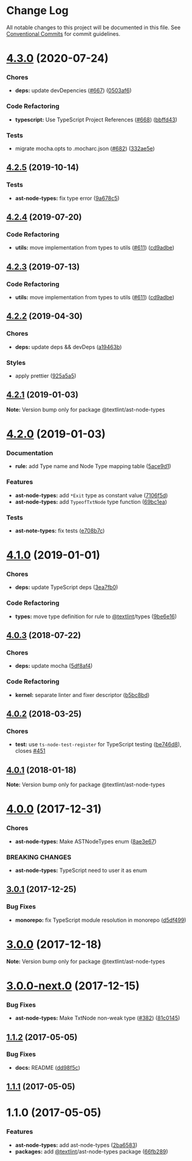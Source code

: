 # Change Log

All notable changes to this project will be documented in this file.
See [Conventional Commits](https://conventionalcommits.org) for commit guidelines.

<a name="4.3.0"></a>
# [4.3.0](https://github.com/textlint/textlint/compare/@textlint/ast-node-types@4.2.5...@textlint/ast-node-types@4.3.0) (2020-07-24)


### Chores

* **deps:** update devDepencies ([#667](https://github.com/textlint/textlint/issues/667)) ([0503af6](https://github.com/textlint/textlint/commit/0503af6))


### Code Refactoring

* **typescript:** Use TypeScript Project References ([#668](https://github.com/textlint/textlint/issues/668)) ([bbffd43](https://github.com/textlint/textlint/commit/bbffd43))


### Tests

* migrate mocha.opts to .mocharc.json ([#682](https://github.com/textlint/textlint/issues/682)) ([332ae5e](https://github.com/textlint/textlint/commit/332ae5e))





<a name="4.2.5"></a>
## [4.2.5](https://github.com/textlint/textlint/compare/@textlint/ast-node-types@4.2.4...@textlint/ast-node-types@4.2.5) (2019-10-14)


### Tests

* **ast-node-types:** fix type error ([9a678c5](https://github.com/textlint/textlint/commit/9a678c5))





<a name="4.2.4"></a>
## [4.2.4](https://github.com/textlint/textlint/compare/@textlint/ast-node-types@4.2.2...@textlint/ast-node-types@4.2.4) (2019-07-20)


### Code Refactoring

* **utils:** move implementation from types to utils ([#611](https://github.com/textlint/textlint/issues/611)) ([cd9adbe](https://github.com/textlint/textlint/commit/cd9adbe))





<a name="4.2.3"></a>
## [4.2.3](https://github.com/textlint/textlint/compare/@textlint/ast-node-types@4.2.2...@textlint/ast-node-types@4.2.3) (2019-07-13)


### Code Refactoring

* **utils:** move implementation from types to utils ([#611](https://github.com/textlint/textlint/issues/611)) ([cd9adbe](https://github.com/textlint/textlint/commit/cd9adbe))





<a name="4.2.2"></a>
## [4.2.2](https://github.com/textlint/textlint/compare/@textlint/ast-node-types@4.2.1...@textlint/ast-node-types@4.2.2) (2019-04-30)


### Chores

* **deps:** update deps && devDeps ([a19463b](https://github.com/textlint/textlint/commit/a19463b))


### Styles

* apply prettier ([925a5a5](https://github.com/textlint/textlint/commit/925a5a5))





<a name="4.2.1"></a>
## [4.2.1](https://github.com/textlint/textlint/compare/@textlint/ast-node-types@4.2.0...@textlint/ast-node-types@4.2.1) (2019-01-03)

**Note:** Version bump only for package @textlint/ast-node-types





<a name="4.2.0"></a>
# [4.2.0](https://github.com/textlint/textlint/compare/@textlint/ast-node-types@4.1.0...@textlint/ast-node-types@4.2.0) (2019-01-03)


### Documentation

* **rule:** add Type name and Node Type mapping table ([5ace9d1](https://github.com/textlint/textlint/commit/5ace9d1))


### Features

* **ast-node-types:** add `*Exit` type as constant value ([7106f5d](https://github.com/textlint/textlint/commit/7106f5d))
* **ast-node-types:** add `TypeofTxtNode` type function ([69bc1ea](https://github.com/textlint/textlint/commit/69bc1ea))


### Tests

* **ast-note-types:** fix tests ([e708b7c](https://github.com/textlint/textlint/commit/e708b7c))





<a name="4.1.0"></a>
# [4.1.0](https://github.com/textlint/textlint/compare/@textlint/ast-node-types@4.0.3...@textlint/ast-node-types@4.1.0) (2019-01-01)


### Chores

* **deps:** update TypeScript deps ([3ea7fb0](https://github.com/textlint/textlint/commit/3ea7fb0))


### Code Refactoring

* **types:** move type definition for rule to [@textlint](https://github.com/textlint)/types ([9be6e16](https://github.com/textlint/textlint/commit/9be6e16))




<a name="4.0.3"></a>
## [4.0.3](https://github.com/textlint/textlint/compare/@textlint/ast-node-types@4.0.2...@textlint/ast-node-types@4.0.3) (2018-07-22)


### Chores

* **deps:** update mocha ([5df8af4](https://github.com/textlint/textlint/commit/5df8af4))


### Code Refactoring

* **kernel:** separate linter and fixer descriptor ([b5bc8bd](https://github.com/textlint/textlint/commit/b5bc8bd))




<a name="4.0.2"></a>
## [4.0.2](https://github.com/textlint/textlint/compare/@textlint/ast-node-types@4.0.1...@textlint/ast-node-types@4.0.2) (2018-03-25)


### Chores

* **test:** use `ts-node-test-register` for TypeScript testing ([be746d8](https://github.com/textlint/textlint/commit/be746d8)), closes [#451](https://github.com/textlint/textlint/issues/451)




<a name="4.0.1"></a>
## [4.0.1](https://github.com/textlint/textlint/compare/@textlint/ast-node-types@4.0.0...@textlint/ast-node-types@4.0.1) (2018-01-18)




**Note:** Version bump only for package @textlint/ast-node-types

<a name="4.0.0"></a>
# [4.0.0](https://github.com/textlint/textlint/compare/@textlint/ast-node-types@3.0.1...@textlint/ast-node-types@4.0.0) (2017-12-31)


### Chores

* **ast-node-types:** Make ASTNodeTypes enum ([8ae3e67](https://github.com/textlint/textlint/commit/8ae3e67))


### BREAKING CHANGES

* **ast-node-types:** TypeScript need to user it as enum




<a name="3.0.1"></a>
## [3.0.1](https://github.com/textlint/textlint/compare/@textlint/ast-node-types@3.0.0...@textlint/ast-node-types@3.0.1) (2017-12-25)


### Bug Fixes

* **monorepo:** fix TypeScript module resolution in monorepo ([d5df499](https://github.com/textlint/textlint/commit/d5df499))




<a name="3.0.0"></a>
# [3.0.0](https://github.com/textlint/textlint/compare/@textlint/ast-node-types@3.0.0-next.0...@textlint/ast-node-types@3.0.0) (2017-12-18)




**Note:** Version bump only for package @textlint/ast-node-types

<a name="3.0.0-next.0"></a>
# [3.0.0-next.0](https://github.com/textlint/textlint/compare/@textlint/ast-node-types@2.0.0...@textlint/ast-node-types@3.0.0-next.0) (2017-12-15)


### Bug Fixes

* **ast-node-types:** Make TxtNode non-weak type ([#382](https://github.com/textlint/textlint/issues/382)) ([81c0145](https://github.com/textlint/textlint/commit/81c0145))




<a name="1.1.2"></a>
## [1.1.2](https://github.com/textlint/textlint/compare/@textlint/ast-node-types@1.1.1...@textlint/ast-node-types@1.1.2) (2017-05-05)


### Bug Fixes

* **docs:** README ([dd98f5c](https://github.com/textlint/textlint/commit/dd98f5c))




<a name="1.1.1"></a>
## [1.1.1](https://github.com/textlint/textlint/compare/@textlint/ast-node-types@1.1.0...@textlint/ast-node-types@1.1.1) (2017-05-05)




<a name="1.1.0"></a>
# 1.1.0 (2017-05-05)


### Features

* **ast-node-types:** add ast-node-types ([2ba6583](https://github.com/textlint/textlint/commit/2ba6583))
* **packages:** add [@textlint](https://github.com/textlint)/ast-node-types package ([66fb289](https://github.com/textlint/textlint/commit/66fb289))
